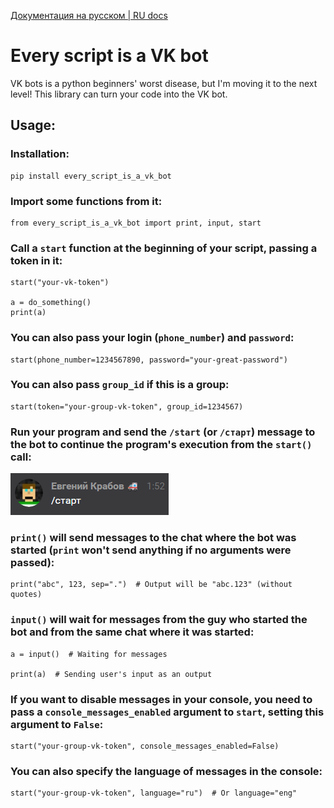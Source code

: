 [Документация на русском | RU docs](README_RU.md)

# Every script is a VK bot

VK bots is a python beginners' worst disease, but I'm moving it to the next level!
This library can turn your code into the VK bot.

## Usage:

### Installation:

    pip install every_script_is_a_vk_bot

### Import some functions from it:

    from every_script_is_a_vk_bot import print, input, start

### Call a `start` function at the beginning of your script, passing a token in it:

    start("your-vk-token")

    a = do_something()
    print(a)

### You can also pass your login (`phone_number`) and `password`:

    start(phone_number=1234567890, password="your-great-password")

### You can also pass `group_id` if this is a group:

    start(token="your-group-vk-token", group_id=1234567)

### Run your program and send the `/start` (or `/старт`) message to the bot to continue the program's execution from the `start()` call:

![Start message](start_message.png)

### `print()` will send messages to the chat where the bot was started (`print` won't send anything if no arguments were passed):

    print("abc", 123, sep=".")  # Output will be "abc.123" (without quotes)

### `input()` will wait for messages from the guy who started the bot and from the same chat where it was started:

    a = input()  # Waiting for messages

    print(a)  # Sending user's input as an output

### If you want to disable messages in your console, you need to pass a `console_messages_enabled` argument to `start`, setting this argument to `False`:

    start("your-group-vk-token", console_messages_enabled=False)

### You can also specify the language of messages in the console:

    start("your-group-vk-token", language="ru")  # Or language="eng"
